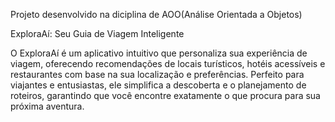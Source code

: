 Projeto desenvolvido na diciplina de AOO(Análise Orientada a Objetos)

ExploraAí: Seu Guia de Viagem Inteligente

O ExploraAí é um aplicativo intuitivo que personaliza sua experiência de viagem, oferecendo recomendações de locais turísticos, hotéis acessíveis e restaurantes com base na sua localização e preferências. Perfeito para viajantes e entusiastas, ele simplifica a descoberta e o planejamento de roteiros, garantindo que você encontre exatamente o que procura para sua próxima aventura.

